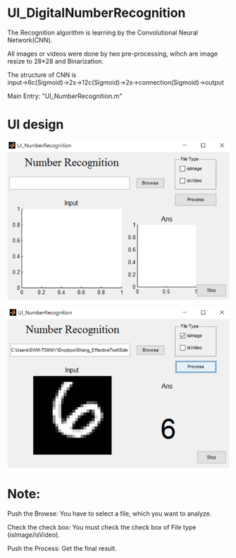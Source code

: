 # UI_DigitalNumberRecognition

The Recognition algorithm is learning by the Convolutional Neural Network(CNN).

All images or videos were done by two pre-processing, wihch are image resize to 28*28 and Binarization.

The structure of CNN is input→6c(Sigmoid)→2s→12c(Sigmoid)→2s→connection(Sigmoid)→output

Main Entry: "UI_NumberRecognition.m"

# UI design

![alt tag](https://github.com/TommyHuang821/UI_DigitalNumberRecognition/blob/master/UI_Design.png)

![alt tag](https://github.com/TommyHuang821/UI_DigitalNumberRecognition/blob/master/UI_Example.png)



# Note: 
Push the Browse: You have to select a file, which you want to analyze.

Check the check box: You must check the check box of File type (isImage/isVideo).

Push the Process: Get the final result.
